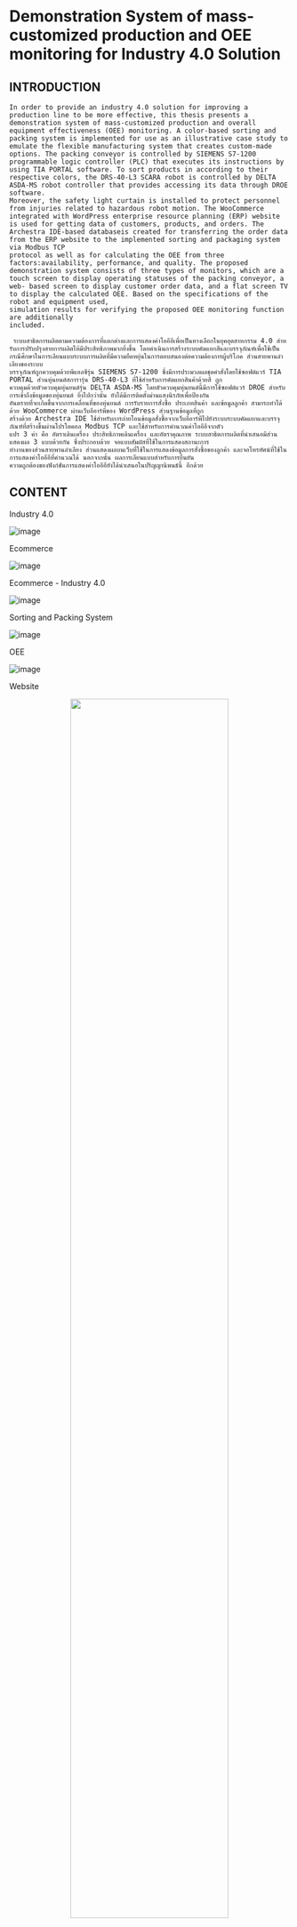 
# Demonstration System of mass-customized production and  OEE monitoring for Industry 4.0 Solution

## INTRODUCTION


>

    In order to provide an industry 4.0 solution for improving a production line to be more effective, this thesis presents a demonstration system of mass-customized production and overall equipment effectiveness (OEE) monitoring. A color-based sorting and packing system is implemented for use as an illustrative case study to emulate the flexible manufacturing system that creates custom-made options. The packing conveyor is controlled by SIEMENS S7-1200 programmable logic controller (PLC) that executes its instructions by using TIA PORTAL software. To sort products in according to their respective colors, the DRS-40-L3 SCARA robot is controlled by DELTA ASDA-MS robot controller that provides accessing its data through DROE software.
    Moreover, the safety light curtain is installed to protect personnel from injuries related to hazardous robot motion. The WooCommerce integrated with WordPress enterprise resource planning (ERP) website is used for getting data of customers, products, and orders. The Archestra IDE-based databaseis created for transferring the order data from the ERP website to the implemented sorting and packaging system via Modbus TCP
    protocol as well as for calculating the OEE from three factors:availability, performance, and quality. The proposed demonstration system consists of three types of monitors, which are a touch screen to display operating statuses of the packing conveyor, a web- based screen to display customer order data, and a flat screen TV to display the calculated OEE. Based on the specifications of the robot and equipment used,
    simulation results for verifying the proposed OEE monitoring function are additionally
    included.

     ระบบสาธิตการผลิตตามความต้องการที่แตกต่างและการแสดงค่าโออีอีเพื่อเป็นทางเลือกในยุคอุตสาหกรรม 4.0 สําหรับการปรับปรุงสายการผลิตให้มีประสิทธิภาพมากยิ่งขึ้น โดยดําเนินการสร้างระบบคัดแยกสีและบรรจุภัณฑ์เพื่อใช้เป็นกรณีศึกษาในการเลียนแบบระบบการผลิตที่มีความยืดหยุ่นในการตอบสนองต่อความต้องการผู้บริโภค ส่วนสายพานลําเลียงของระบบ
    บรรจุภัณฑ์ถูกควบคุมด้วยพีแอลซีรุ่น SIEMENS S7-1200 ซึ่งมีการประมวลผลชุดคําสั่งโดยใช้ซอฟต์แวร์ TIA PORTAL ส่วนหุ่นยนต์สการารุ่น DRS-40-L3 ที่ใช้สําหรับการคัดแยกสินค้าด้วยสี ถูก
    ควบคุมด้วยตัวควบคุมหุ่นยนต์รุ่น DELTA ASDA-MS โดยตัวควบคุมหุ่นยนต์นี้มีการใช้ซอฟต์แวร์ DROE สําหรับการเข้าถึงข้อมูลของหุ่นยนต์ ยิ่งไปกว่านั้น ยังได้มีการติดตั้งม่านแสงนิรภัยเพื่อป้องกัน
    อันตรายที่จะเกิดขึ้นจากการเคลื่อนที่ของหุ่นยนต์ การรับรายการสั่งซื้อ ประเภทสินค้า และข้อมูลลูกค้า สามารถทําได้ด้วย WooCommerce ผ่านเว็บอีอาร์พีของ WordPress ส่วนฐานข้อมูลที่ถูก
    สร้างด้วย Archestra IDE ใช้สําหรับการถ่ายโอนข้อมูลสั่งซื้อจากเว็บอีอาร์พีไปยังระบบระบบคัดแยกและบรรจุภัณฑ์ที่สร้างขึ้นผ่านโปรโตคอล Modbus TCP และใช้สําหรับการคํานวณค่าโออีอีจากตัว
    แปร 3 ค่า คือ อัตราเดินเครื่อง ประสิทธิภาพเดินเครื่อง และอัตราคุณภาพ ระบบสาธิตการผลิตที่นําเสนอมีส่วนแสดงผล 3 แบบด้วยกัน ซึ่งประกอบด้วย จอแบบสัมผัสที่ใช้ในการแสดงสถานะการ
    ทํางานของส่วนสายพานลําเลียง ส่วนแสดงผลบนเว็บที่ใช้ในการแสดงข้อมูลการสั่งซื้อของลูกค้า และจอโทรทัศน์ที่ใช้ในการแสดงค่าโออีอีที่คํานวณได้ นอกจากนั้น ผลการเลียนแบบสําหรับการยืนยัน
    ความถูกต้องของฟังก์ชันการแสดงค่าโออีอียังได้นําเสนอในปริญญานิพนธ์นี้ อีกด้วย

>



## CONTENT
Industry 4.0

![image](https://user-images.githubusercontent.com/104770048/169227037-67bf9a84-9a9f-4c9a-8551-763626380dcc.png)

Ecommerce

![image](https://user-images.githubusercontent.com/104770048/169227164-04e083b1-395d-470d-981c-ba8cb064c993.png)

Ecommerce - Industry 4.0

![image](https://user-images.githubusercontent.com/104770048/169227252-9168e74f-5a51-42cb-86b3-e7616416386a.png)



Sorting and Packing System

![image](https://user-images.githubusercontent.com/104770048/169226854-65604af0-c8e1-4330-b408-c28cdd793bed.png)


OEE

![image](https://user-images.githubusercontent.com/104770048/169226742-82163404-b08d-42f8-bdd5-81ef4c2712dd.png)

Website

<p align="center">  
    <img width="75%" src="https://user-images.githubusercontent.com/104770048/169226924-3b11ba2b-b412-41a6-b8c4-845244649e97.png"> <br>
    <img width="75%" src="https://user-images.githubusercontent.com/104770048/169227989-5b849726-1492-4da4-bdc5-ebdf3c851fb3.png"> <br>
    <img width="75%" src="https://user-images.githubusercontent.com/104770048/169228023-5c3c829c-9e9f-4392-80db-1bfbd4333c13.png"> <br>
    <img width="75%" src="https://user-images.githubusercontent.com/104770048/169228063-55dfbf6e-d389-4789-bd37-d8bcbca032c6.png"> <br>
    <img width="75%" src="https://user-images.githubusercontent.com/104770048/169228108-89dd17df-d033-4b9d-b84b-87bea1722c96.png"> <br>
    <img width="75%" src="https://user-images.githubusercontent.com/104770048/169228156-3eac3a0e-0491-4c8e-8940-322c3009b4e1.png"> <br>
    
    <img width="33%" src="https://i.stack.imgur.com/RJj4x.png"> <br>
     ![image](https://user-images.githubusercontent.com/104770048/169226924-3b11ba2b-b412-41a6-b8c4-845244649e97.png)
     ![image](https://user-images.githubusercontent.com/104770048/169227989-5b849726-1492-4da4-bdc5-ebdf3c851fb3.png)
     ![image](https://user-images.githubusercontent.com/104770048/169228023-5c3c829c-9e9f-4392-80db-1bfbd4333c13.png)
     ![image](https://user-images.githubusercontent.com/104770048/169228063-55dfbf6e-d389-4789-bd37-d8bcbca032c6.png)
     ![image](https://user-images.githubusercontent.com/104770048/169228108-89dd17df-d033-4b9d-b84b-87bea1722c96.png)
     ![image](https://user-images.githubusercontent.com/104770048/169228156-3eac3a0e-0491-4c8e-8940-322c3009b4e1.png)   
</p>    

## CONCLUSION

>

    จากการดําเนินงานสร้างระบบสายพานลําเลียงและบรรจุ เพื่อเป็นกรณีศึกษาของระบบสาธิต การผลิตตามความต้องการที่แตกต่าง ประกอบด้วย เว็บเบราว์เซอร์ เพื่อเป็นช่องทางการเข้าถึงข้อมูล
    ต่าง ๆ ได้แก่ รูปแบบการจัดวางของสินค้าและบรรจุภัณฑ์ตามใบสั่งซื้อ และติดตามสถานะของสินค้า แก่ผู้ผลิตและผู้บริโภค ระบบสายพานลําเลียงและบรรจุ เพื่อสาธิตกระบวนการการลําเลียงและบรรจุ
    ผลิตภัณฑ์ ระบบป้องกันนิรภัย เพื่อสร้างความปลอดภัยให้กับผู้ปฏิบัติงาน และส่วนหน้าจอแสดงผล กราฟิก 3 ส่วน คือ การแสดงผลระบบควบคุมพื้นฐาน การแสดงผลระบบสกาดา และการแสดงค่าโออี
    อีของชุดสาธิต ผ่านหน้าจอโทรทัศน์ ซึ่งระบบได้ผ่านการทดสอบระบบ และจะถูกพัฒนาต่อไปเป็น ระบบสาธิตการผลิตตามความต้องการที่แตกต่างแบบเต็มรูปแบบ

>
